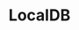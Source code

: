 ---
title: LocalDB
lang: en
description: Minimal local storage api.
icon: DB
tech: [
    {
        icon: 'fa-brands:js-square',
        color: 'lincoln',
        name: 'JavaScript'
    },
]
size: 1
order: 2
---